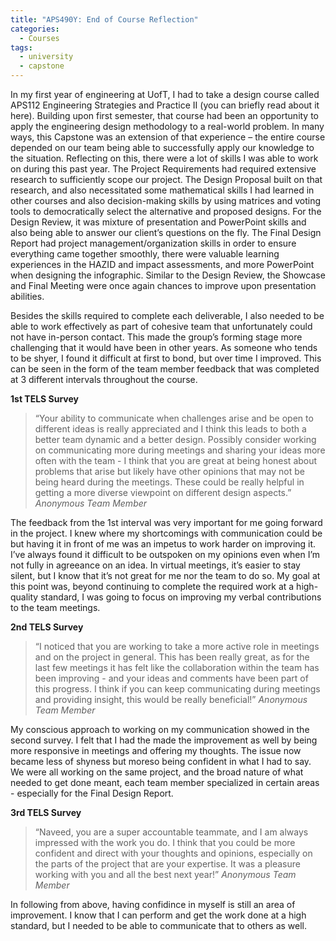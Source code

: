 ```yaml
---
title: "APS490Y: End of Course Reflection"
categories:
  - Courses
tags:
  - university
  - capstone
---
```

In my first year of engineering at UofT, I had to take a design course called APS112 Engineering Strategies and Practice II (you can briefly read about it here). Building upon first semester, that course had been an opportunity to apply the engineering design methodology to a real-world problem. In many ways, this Capstone was an extension of that experience – the entire course depended on our team being able to successfully apply our knowledge to the situation. Reflecting on this, there were a lot of skills I was able to work on during this past year. The Project Requirements had required extensive research to sufficiently scope our project. The Design Proposal built on that research, and also necessitated some mathematical skills I had learned in other courses and also decision-making skills by using matrices and voting tools to democratically select the alternative and proposed designs. For the Design Review, it was mixture of presentation and PowerPoint skills and also being able to answer our client’s questions on the fly. The Final Design Report had project management/organization skills in order to ensure everything came together smoothly, there were valuable learning experiences in the HAZID and impact assessments, and more PowerPoint when designing the infographic. Similar to the Design Review, the Showcase and Final Meeting were once again chances to improve upon presentation abilities. 

Besides the skills required to complete each deliverable, I also needed to be able to work effectively as part of cohesive team that unfortunately could not have in-person contact. This made the group’s forming stage more challenging that it would have been in other years. As someone who tends to be shyer, I found it difficult at first to bond, but over time I improved. This can be seen in the form of the team member feedback that was completed at 3 different intervals throughout the course. 

**1st TELS Survey**

> “Your ability to communicate when challenges arise and be open to different ideas is really appreciated and I think this leads to both a better team dynamic and a better design. Possibly consider working on communicating more during meetings and sharing your ideas more often with the team - I think that you are great at being honest about problems that arise but likely have other opinions that may not be being heard during the meetings. These could be really helpful in getting a more diverse viewpoint on different design aspects.”
> <cite>Anonymous Team Member</cite>

The feedback from the 1st interval was very important for me going forward in the project. I knew where my shortcomings with communication could be but having it in front of me was an impetus to work harder on improving it. I’ve always found it difficult to be outspoken on my opinions even when I’m not fully in agreeance on an idea. In virtual meetings, it’s easier to stay silent, but I know that it’s not great for me nor the team to do so. My goal at this point was, beyond continuing to complete the required work at a high-quality standard, I was going to focus on improving my verbal contributions to the team meetings.

**2nd TELS Survey**

> “I noticed that you are working to take a more active role in meetings and on the project in general. This has been really great, as for the last few meetings it has felt like the collaboration within the team has been improving - and your ideas and comments have been part of this progress. I think if you can keep communicating during meetings and providing insight, this would be really beneficial!”
> <cite>Anonymous Team Member</cite>

My conscious approach to working on my communication showed in the second survey. I felt that I had the made the improvement as well by being more responsive in meetings and offering my thoughts. The issue now became less of shyness but moreso being confident in what I had to say. We were all working on the same project, and the broad nature of what needed to get done meant, each team member specialized in certain areas - especially for the Final Design Report.

**3rd TELS Survey**

> “Naveed, you are a super accountable teammate, and I am always impressed with the work you do. I think that you could be more confident and direct with your thoughts and opinions, especially on the parts of the project that are your expertise. It was a pleasure working with you and all the best next year!”
> <cite>Anonymous Team Member</cite>

In following from above, having confidince in myself is still an area of improvement. I know that I can perform and get the work done at a high standard, but I needed to be able to communicate that to others as well.
